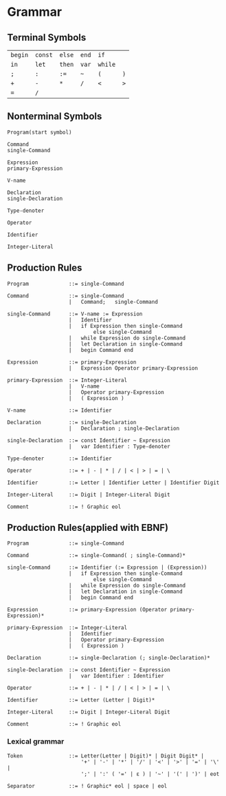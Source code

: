 # Grammar

## Terminal Symbols
| | | | | | |
|--|--|--|--|--|--|
|`begin`|`const`|`else`|`end`|`if`||
|`in`|`let`|`then`|`var`|`while`||
|`;`|`:`|`:=`|`~`|`(`|`)`|
|`+`|`-`|`*`|`/`|`<`|`>`|
|`=`|`/`| | | | |

## Nonterminal Symbols
`Program(start symbol)`

`Command`   
`single-Command`

`Expression`    
`primary-Expression`

`V-name`

`Declaration`   
`single-Declaration`

`Type-denoter`

`Operator`

`Identifier`

`Integer-Literal`

## Production Rules
```
Program             ::= single-Command

Command             ::= single-Command
                    |   Command;   single-Command

single-Command      ::= V-name := Expression
                    |   Identifier
                    |   if Expression then single-Command
                            else single-Command
                    |   while Expression do single-Command
                    |   let Declaration in single-Command
                    |   begin Command end

Expression          ::= primary-Expression
                    |   Expression Operator primary-Expression

primary-Expression  ::= Integer-Literal
                    |   V-name
                    |   Operator primary-Expression
                    |   ( Expression )

V-name              ::= Identifier

Declaration         ::= single-Declaration
                    |   Declaration ; single-Declaration

single-Declaration  ::= const Identifier ~ Expression
                    |   var Identifier : Type-denoter

Type-denoter        ::= Identifier

Operator            ::= + | - | * | / | < | > | = | \

Identifier          ::= Letter | Identifier Letter | Identifier Digit

Integer-Literal     ::= Digit | Integer-Literal Digit

Comment             ::= ! Graphic eol
```


## Production Rules(applied with EBNF)
```
Program             ::= single-Command

Command             ::= single-Command( ; single-Command)*

single-Command      ::= Identifier (:= Expression | (Expression))
                    |   if Expression then single-Command
                            else single-Command
                    |   while Expression do single-Command
                    |   let Declaration in single-Command
                    |   begin Command end

Expression          ::= primary-Expression (Operator primary-Expression)*

primary-Expression  ::= Integer-Literal
                    |   Identifier
                    |   Operator primary-Expression
                    |   ( Expression )

Declaration         ::= single-Declaration (; single-Declaration)*

single-Declaration  ::= const Identifier ~ Expression
                    |   var Identifier : Identifier

Operator            ::= + | - | * | / | < | > | = | \

Identifier          ::= Letter (Letter | Digit)*

Integer-Literal     ::= Digit | Integer-Literal Digit

Comment             ::= ! Graphic eol
```

### Lexical grammar
```
Token               ::= Letter(Letter | Digit)* | Digit Digit* |
                        '+' | '-' | '*' | '/' | '<' | '>' | '=' | '\' |
                        ';' | ':' ( '=' | ε ) | '~' | '(' | ')' | eot

Separator           ::= ! Graphic* eol | space | eol
```